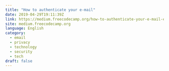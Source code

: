```yaml
---
title: "How to authenticate your e-mail"
date: 2019-04-29T19:11:39Z
link: https://medium.freecodecamp.org/how-to-authenticate-your-e-mail-e85f2a538d8f?source=rss----336d898217ee---4
site: medium.freecodecamp.org
language: English
category:
  - email
  - privacy
  - technology
  - security
  - tech
draft: false
---
```

